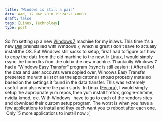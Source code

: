 ```yaml
---
title: 'Windows is still a pain'
date: Wed, 17 Mar 2010 15:24:21 +0000
draft: false
tags: [Linux, Technology]
type: post
---
```


So I'm setting up a new [Windows 7](http://windows.microsoft.com/en-us/windows7/products/what-is) machine for my inlaws. This time it's a new [Dell](http://www.dell.com) preinstalled with Windows 7, which is great I don't have to actually install the OS. But Windows still sucks to setup, first I had to figure out how to copy the data from the old machine to the new. In Linux, I would simply rsync the homedirs from the old to the new machine. Thankfully Windows 7 had a "[Windows Easy Transfer](http://windows.microsoft.com/en-US/windows7/products/features/windows-easy-transfer)" program (rsync is still easier) :) After all of the data and user accounts were copied over, Windows Easy Transfer presented me with a list of all the applications I should probably installed based on the settings it found in the data transfer. This was extremely useful, and also where the pain starts. In Linux ([Fedora](http://fedoraproject.org/)), I would simply setup the appropriate yum repos, then yum install firefox, google-chrome, nvidia-kmod, etc. With Windows I have to go to each of the vendors sites and download their custom setup program. The worst is when you have a few applications to install and they each want you to reboot after each one.  Only 15 more applications to install now :( </windows-rant>